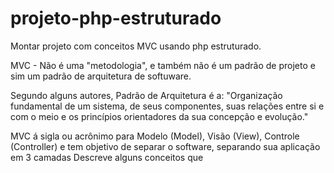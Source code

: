 # projeto-php-estruturado
Montar projeto com conceitos MVC usando php estruturado.

MVC - Não é uma "metodologia", e também não é um padrão de projeto e sim um padrão de arquitetura de softuware.

Segundo alguns autores, Padrão de Arquitetura é a: "Organização fundamental de um sistema, de seus componentes, suas relações entre si e com o meio e os princípios orientadores da sua concepção e evolução."

MVC á sigla ou acrônimo para Modelo (Model), Visão (View), Controle (Controller) e tem objetivo de separar o software, separando sua aplicação em 3 camadas Descreve alguns conceitos que 


